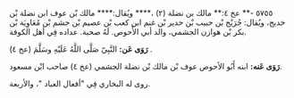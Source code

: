 ٥٧٥٥ -** عخ ٤:** مالك بن نضلة (٢) ،**** ويُقال:**** مالك بْن عوف ابن نضلة بْن خديج، ويُقال: جُرَيْج بْن حبيب بْن حدير بْن غنم ابن كعب بْن عصيم بْن جشم بْن مُعَاوِيَة بْن بكر بْن هوازن الجشمي، والد أبي الأَحوص. لَهُ صحبة. عداده فِي أهل الكوفة.

**رَوَى عَن:** النَّبِيّ صَلَّى اللَّهُ عَلَيْهِ وسَلَّمَ (عخ ٤) .

**رَوَى عَنه:** ابنه أَبُو الأحوص عوف بْن مالك بْن نضلة الجشمي (عخ ٤) صاحب ابْن مسعود.

روى له البخاري فِي "أفعال العباد "، والأربعة.
